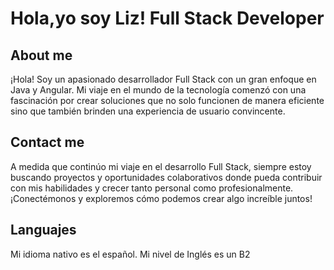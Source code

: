 # Hola,yo soy Liz! Full Stack Developer 
## About me
¡Hola! Soy un apasionado desarrollador Full Stack con un gran enfoque en Java y Angular. Mi viaje en el mundo de la tecnología comenzó con una fascinación por crear soluciones que no solo funcionen de manera eficiente sino que también brinden una experiencia de usuario convincente.
## Contact me
A medida que continúo mi viaje en el desarrollo Full Stack, siempre estoy buscando proyectos y oportunidades colaborativos donde pueda contribuir con mis habilidades y crecer tanto personal como profesionalmente. ¡Conectémonos y exploremos cómo podemos crear algo increíble juntos!
## Languajes
Mi idioma nativo es el español. Mi nivel de Inglés es un B2
